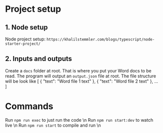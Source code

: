 # Project setup

## 1. Node setup
Node project setup: `https://khalilstemmler.com/blogs/typescript/node-starter-project/`

## 2. Inputs and outputs
Create a `docs` folder at root. That is where you put your Word docs to be read.
The program will output an `output.json` file at root. The file structure will be look like
[
    {
        "text": "Word file 1 text"
    },
    {
        "text": "Word file 2 text"
    },
    ...
]

# Commands
Run `npm run exec` to just run the code \n
Run `npm run start:dev` to watch live \n
Run `npm run start` to compile and run \n
